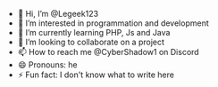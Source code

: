 - 👋 Hi, I’m @Legeek123
- 👀 I’m interested in programmation and development
- 🌱 I’m currently learning PHP, Js and Java
- 💞️ I’m looking to collaborate on a project
- 📫 How to reach me @CyberShadow1 on Discord
- 😄 Pronouns: he
- ⚡ Fun fact: I don't know what to write here

<!---
Legeek123/Legeek123 is a ✨ special ✨ repository because its `README.md` (this file) appears on your GitHub profile.
You can click the Preview link to take a look at your changes.
--->
